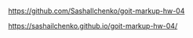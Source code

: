 # 
https://github.com/SashaIlchenko/goit-markup-hw-04 


https://sashailchenko.github.io/goit-markup-hw-04/
